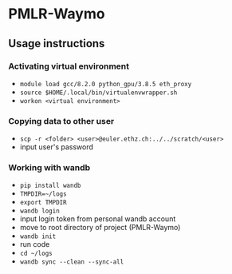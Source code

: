 # PMLR-Waymo

## Usage instructions

### Activating virtual environment

- `module load gcc/8.2.0 python_gpu/3.8.5 eth_proxy`
- `source $HOME/.local/bin/virtualenvwrapper.sh`
- `workon <virtual environment>`

### Copying data to other user

- `scp -r <folder> <user>@euler.ethz.ch:../../scratch/<user>`
- input user's password

### Working with wandb

- `pip install wandb`
- `TMPDIR=~/logs`
- `export TMPDIR`
- `wandb login`
- input login token from personal wandb account
- move to root directory of project (PMLR-Waymo)
- `wandb init`
- run code
- `cd ~/logs`
- `wandb sync --clean --sync-all`